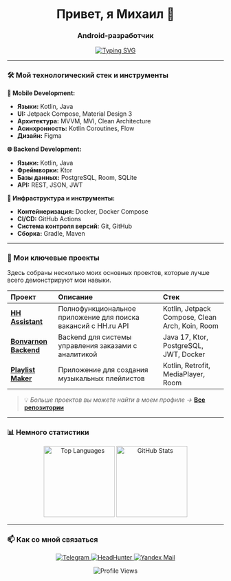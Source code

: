 <h1 align="center">Привет, я Михаил 👋</h1>
<h3 align="center">Android-разработчик</h3>

<p align="center">
  <a href="https://git.io/typing-svg"><img src="https://readme-typing-svg.demolab.com?font=Fira+Code&weight=600&size=26&duration=4000&pause=1000&color=1D74F7&center=true&vCenter=true&width=435&lines=Android+%7C+Kotlin;Jetpack+Compose;Ktor+%7C+Java;Clean+Architecture" alt="Typing SVG" /></a>
</p>

---

### 🛠 Мой технологический стек и инструменты

**📱 Mobile Development:**
*   **Языки:** Kotlin, Java
*   **UI:** Jetpack Compose, Material Design 3
*   **Архитектура:** MVVM, MVI, Clean Architecture
*   **Асинхронность:** Kotlin Coroutines, Flow
*   **Дизайн:** Figma

**🌐 Backend Development:**
*   **Языки:** Kotlin, Java
*   **Фреймворки:** Ktor
*   **Базы данных:** PostgreSQL, Room, SQLite
*   **API:** REST, JSON, JWT

**🔧 Инфраструктура и инструменты:**
*   **Контейнеризация:** Docker, Docker Compose
*   **CI/CD:** GitHub Actions
*   **Система контроля версий:** Git, GitHub
*   **Сборка:** Gradle, Maven

---

### 🚀 Мои ключевые проекты

Здесь собраны несколько моих основных проектов, которые лучше всего демонстрируют мои навыки.

| Проект | Описание | Стек |
| :--- | :--- | :--- |
| **[HH Assistant](https://github.com/MakueB/diplom_HH_app)** | Полнофункциональное приложение для поиска вакансий с HH.ru API | Kotlin, Jetpack Compose, Clean Arch, Koin, Room |
| **[Bonvarnon Backend](https://github.com/MakueB/bonvarnon_backend)** | Backend для системы управления заказами с аналитикой | Java 17, Ktor, PostgreSQL, JWT, Docker |
| **[Playlist Maker](https://github.com/MakueB/Playlist-Maker)** | Приложение для создания музыкальных плейлистов | Kotlin, Retrofit, MediaPlayer, Room |

> 💡 *Больше проектов вы можете найти в моем профиле →* [**Все репозитории**](https://github.com/MakueB?tab=repositories)

---

### 📊 Немного статистики

<p align="center">
  <img src="https://github-readme-stats.vercel.app/api/top-langs/?username=MakueB&layout=compact&theme=transparent&hide_border=true&langs_count=8&hide=html,css" alt="Top Languages" height="165"/>
  <img src="https://github-readme-stats.vercel.app/api?username=MakueB&show_icons=true&theme=transparent&hide_border=true&count_private=true&include_all_commits=true" alt="GitHub Stats" height="165"/>
</p>

---

### 📫 Как со мной связаться

<p align="center">
  <a href="https://t.me/makievmisha">
    <img src="https://img.shields.io/badge/Telegram-2CA5E0?style=for-the-badge&logo=telegram&logoColor=white" alt="Telegram"/>
  </a>
  <a href="https://hh.ru/resume/00f13d52ff0f5f23ee0039ed1f79336d6b6d31">
    <img src="https://img.shields.io/badge/HeadHunter-red?style=for-the-badge&logo=hh.ru&logoColor=white" alt="HeadHunter"/>
  </a>
  <a href="mailto:iam@makievmisha.ru">
        <img src="https://img.shields.io/badge/Почта-FF0000?style=for-the-badge&logo=yandex&logoColor=white" alt="Yandex Mail"/>
  </a>
</p>

<p align="center">
  <img src="https://komarev.com/ghpvc/?username=MakueB&style=flat-square&color=blue" alt="Profile Views"/>
</p>
